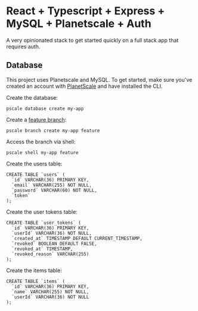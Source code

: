 # React + Typescript + Express + MySQL + Planetscale + Auth

A very opinionated stack to get started quickly on a full stack app that requires auth.

## Database

This project uses Planetscale and MySQL. To get started, make sure you've created an account with [PlanetScale](https://planetscale.com) and have installed the CLI.

Create the database:

`pscale database create my-app`

Create a [feature branch](https://docs.planetscale.com/concepts/branching):

`pscale branch create my-app feature`

Access the branch via shell:

`pscale shell my-app feature`

Create the users table:

```
CREATE TABLE `users` (
  `id` VARCHAR(36) PRIMARY KEY,
  `email` VARCHAR(255) NOT NULL,
  `password` VARCHAR(60) NOT NULL,
  `token`
);
```

Create the user tokens table:

```
CREATE TABLE `user_tokens` (
  `id` VARCHAR(36) PRIMARY KEY,
  `userId` VARCHAR(36) NOT NULL,
  `created_at` TIMESTAMP DEFAULT CURRENT_TIMESTAMP,
  `revoked` BOOLEAN DEFAULT FALSE,
  `revoked_at` TIMESTAMP,
  `revoked_reason` VARCHAR(255)
);
```

Create the items table:

```
CREATE TABLE `items` (
  `id` VARCHAR(36) PRIMARY KEY,
  `name` VARCHAR(255) NOT NULL,
  `userId` VARCHAR(36) NOT NULL
);
```


